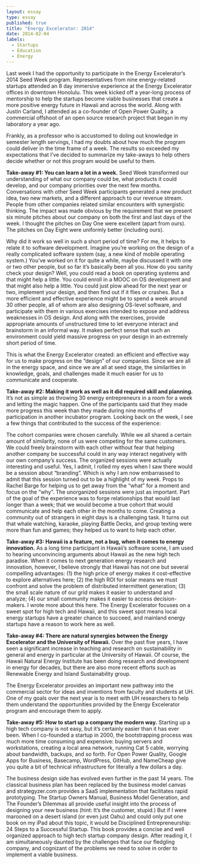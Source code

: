 ```yaml
---
layout: essay
type: essay
published: true
title: "Energy Excelerator: 2014"
date: 2014-02-04
labels:
  - Startups
  - Education
  - Energy
---
```


Last week I had the opportunity to participate in the Energy Excelerator‘s 2014 Seed Week program.  Representatives from nine energy-related startups attended an 8 day immersive experience at the Energy Excelerator offices in downtown Honolulu. This week kicked off a year-long process of mentorship to help the startups become viable businesses that create a more positive energy future in Hawaii and across the world.   Along with Justin Carland, I attended as a co-founder of Open Power Quality, a commercial offshoot of an open source research project that began in my laboratory a year ago.

Frankly, as a professor who is accustomed to doling out knowledge in semester length servings, I had my doubts about how much the program could deliver in the time frame of a week.  The results so exceeded my expectations that I’ve decided to summarize my take-aways to help others decide whether or not this program would be useful to them.

**Take-away #1: You can learn a lot in a week.**  Seed Week transformed our understanding of what our company could be, what products it could develop, and our company priorities over the next few months. Conversations with other Seed Week participants generated a new product idea, two new markets, and a different approach to our revenue stream.  People from other companies related similar encounters with synergistic thinking.  The impact was made obvious by the requirement that we present six minute pitches about our company on both the first and last days of the week.  I thought the pitches on Day One were excellent (apart from ours).  The pitches on Day Eight were uniformly better (including ours).

Why did it work so well in such a short period of time?   For me, it helps to relate it to software development.  Imagine you’re working on the design of a really complicated software system (say, a new kind of mobile operating system.)  You’ve worked on it for quite a while, maybe discussed it with one or two other people, but so far it’s basically been all you.  How do you sanity check your design?  Well, you could read a book on operating systems and that might help a little. You could enroll in a MOOC on OS development and that might also help a little.  You could just plow ahead for the next year or two, implement your design, and then find out if it flies or crashes.  But a more efficient and effective experience might be to spend a week around 30 other people, all of whom are also designing OS-level software, and participate with them in various exercises intended to expose and address weaknesses in OS design.   And along with the exercises, provide appropriate amounts of unstructured time to let everyone interact and brainstorm in an informal way. It makes perfect sense that such an environment could yield massive progress on your design in an extremely short period of time.

This is what the Energy Excelerator created: an efficient and effective way for us to make progress on the “design” of our companies.  Since we are all in the energy space, and since we are all at seed stage, the similarities in knowledge, goals, and challenges made it much easier for us to communicate and cooperate.

**Take-away #2: Making it work as well as it did required skill and planning.**  It’s not as simple as throwing 30 energy entrepreneurs in a room for a week and letting the magic happen.  One of the participants said that they made more progress this week than they made during nine months of participation in another incubator program.  Looking back on the week, I see a few things that contributed to the success of the experience:

The cohort companies were chosen carefully.   While we all shared a certain amount of similarity, none of us were competing for the same customers.  We could freely brainstorm with each other without fear that helping another company be successful could in any way interact negatively with our own company’s success.
The organized sessions were actually interesting and useful.   Yes, I admit, I rolled my eyes when I saw there would be a session about “branding”.  Which is why I am now embarrassed to admit that this session turned out to be a highlight of my week. Props to Rachel Barge for helping us to get away from the “what” for a moment and focus on the “why”.
The unorganized sessions were just as important.  Part of the goal of the experience was to forge relationships that would last longer than a week; that we would become a true cohort that would communicate and help each other in the months to come.  Creating a community out of strangers in eight days is a challenging task.  It turns out that whale watching, karaoke, playing Battle Decks, and group texting were more than fun and games; they helped us to want to help each other.

**Take-away #3: Hawaii is a feature, not a bug, when it comes to energy innovation.**  As a long time participant in Hawaii’s software scene, I am used to hearing unconvincing arguments about Hawaii as the new high tech paradise.   When it comes to next generation energy research and innovation, however, I believe strongly that Hawaii has not one but several compelling advantages: (1) the high price of energy makes it cost-effective to explore alternatives here; (2) the high ROI for solar means we must confront and solve the problem of distributed intermittent generation; (3) the small scale nature of our grid makes it easier to understand and analyze; (4) our small community makes it easier to access decision-makers.   I wrote more about this here.  The Energy Excelerator focuses on a sweet spot for high tech and Hawaii, and this sweet spot means local energy startups have a greater chance to succeed, and mainland energy startups have a reason to work here as well.

**Take-away #4:  There are natural synergies between the Energy Excelerator and the University of Hawaii.**  Over the past five years, I have seen a significant increase in teaching and research on sustainability in general and energy in particular at the University of Hawaii.  Of course, the Hawaii Natural Energy Institute has been doing research and development in energy for decades, but there are also more recent efforts such as Renewable Energy and Island Sustainability group.

The Energy Excelerator provides an important new pathway into the commercial sector for ideas and inventions from faculty and students at UH.  One of my goals over the next year is to meet with UH researchers to help them understand the opportunities provided by the Energy Excelerator program and encourage them to apply.

**Take-away #5:  How to start up a company the modern way.**  Starting up a high tech company is not easy, but it’s certainly easier than it has ever been.   When I co-founded a startup in 2000, the bootstrapping process was much more time consuming and expensive: buying servers and workstations, creating a local area network, running Cat 5 cable, worrying about bandwidth, backups, and so forth.  For Open Power Quality, Google Apps for Business, Basecamp, WordPress, GitHub, and NameCheap give you quite a bit of technical infrastructure for literally a few dollars a day.

The business design side has evolved even further in the past 14 years.  The classical business plan has been replaced by the business model canvas and strategyzer.com provides a SaaS implementation that facilitates rapid prototyping. The Startup Owners Manual, Business Model Generation, and The Founder’s Dilemmas all provide useful insight into the process of designing your new business (hint: It’s the customer, stupid.)  But if I were marooned on a desert island (or even just Oahu) and could only put one book on my iPad about this topic, it would be Disciplined Entrepreneurship: 24 Steps to a Successful Startup.  This book provides a concise and well organized approach to high tech startup company design. After reading it, I am simultaneously daunted by the challenges that face our fledgling company, and cognizant of the problems we need to solve in order to implement a viable business.